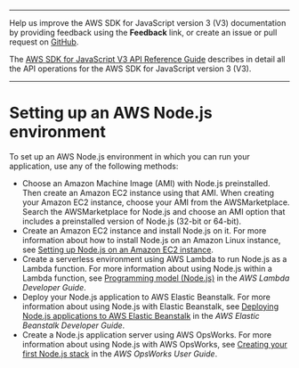 --------

Help us improve the AWS SDK for JavaScript version 3 \(V3\) documentation by providing feedback using the **Feedback** link, or create an issue or pull request on [GitHub](https://github.com/awsdocs/aws-sdk-for-javascript-v3)\.

 The [AWS SDK for JavaScript V3 API Reference Guide](https://docs.aws.amazon.com/AWSJavaScriptSDK/v3/latest/index.html) describes in detail all the API operations for the AWS SDK for JavaScript version 3 \(V3\)\.

--------

# Setting up an AWS Node\.js environment<a name="setting-up-node"></a>

To set up an AWS Node\.js environment in which you can run your application, use any of the following methods:
+ Choose an Amazon Machine Image \(AMI\) with Node\.js preinstalled\. Then create an Amazon EC2 instance using that AMI\. When creating your Amazon EC2 instance, choose your AMI from the AWSMarketplace\. Search the AWSMarketplace for Node\.js and choose an AMI option that includes a preinstalled version of Node\.js \(32\-bit or 64\-bit\)\.
+ Create an Amazon EC2 instance and install Node\.js on it\. For more information about how to install Node\.js on an Amazon Linux instance, see [Setting up Node\.js on an Amazon EC2 instance](setting-up-node-on-ec2-instance.md)\.
+ Create a serverless environment using AWS Lambda to run Node\.js as a Lambda function\. For more information about using Node\.js within a Lambda function, see [Programming model \(Node\.js\)](https://docs.aws.amazon.com/lambda/latest/dg/programming-model.html) in the *AWS Lambda Developer Guide*\.
+ Deploy your Node\.js application to AWS Elastic Beanstalk\. For more information about using Node\.js with Elastic Beanstalk, see [Deploying Node\.js applications to AWS Elastic Beanstalk](https://docs.aws.amazon.com/elasticbeanstalk/latest/dg/create_deploy_nodejs.html) in the *AWS Elastic Beanstalk Developer Guide*\. 
+ Create a Node\.js application server using AWS OpsWorks\. For more information about using Node\.js with AWS OpsWorks, see [Creating your first Node\.js stack](https://docs.aws.amazon.com/opsworks/latest/userguide/gettingstarted-node.html) in the *AWS OpsWorks User Guide*\.